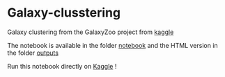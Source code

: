 # Galaxy-clusstering
Galaxy clustering from the GalaxyZoo project from [kaggle](https://www.kaggle.com/datasets/robertmifsud/resized-reduced-gz2-images) 

The notebook is available in the folder [notebook](/notebook/) and the HTML version in the folder [outputs](/outputs/) 

Run this notebook directly on [Kaggle](https://www.kaggle.com/code/blaisehu/tensorflow-cnn-and-xception) !
